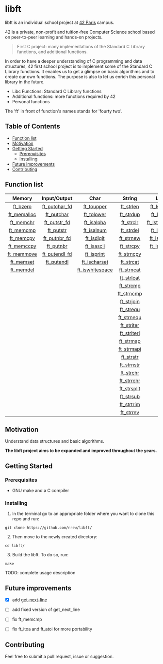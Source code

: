 # libft

libft is an individual school project at [42 Paris](https://www.42.fr) campus.

42 is a private, non-profit and tuition-free Computer Science school based on peer-to-peer learning and hands-on projects.

> First C project: many implementations of the Standard C Library functions, and additional functions.

In order to have a deeper understanding of C programming and data structures, 42 first school project is to implement some of the Standard C Library functions. It enables us to get a glimpse on basic algorithms and to create our own functions. The purpose is also to let us enrich this personal library in the future.

- Libc Functions: Standard C Library functions
- Additional functions: more functions required by 42
- Personal functions

The 'ft' in front of function's names stands for 'fourty two'.


## Table of Contents

- [Function list](#function-list)
- [Motivation](#motivation)
- [Getting Started](#getting-started)
	- [Prerequisites](#prerequisites)
  - [Installing](#installing)
- [Future improvements](#future-improvements)
- [Contributing](#contributing)


## Function list

| Memory | Input/Output | Char | String | List | Conversion | Misc. |
| :---: | :---: | :---: | :---: | :---: | :---: | :---: |
| [ft_bzero](srcs/ft_bzero.c) | [ft_putchar_fd](srcs/ft_putchar_fd.c) | [ft_toupper](srcs/ft_toupper.c) | [ft_strlen](srcs/ft_strlen.c) | [ft_lstadd](srcs/ft_lstadd.c) | [ft_atoi](srcs/ft_atoi.c) | [ft_nbrlen](srcs/ft_nbrlen.c) |
| [ft_memalloc](srcs/ft_memalloc.c) | [ft_putchar](srcs/ft_putchar.c) | [ft_tolower](srcs/ft_tolower.c) | [ft_strdup](srcs/ft_strdup.c) | [ft_lstdel](srcs/ft_lstdel.c) | [ft_itoa](srcs/ft_itoa.c) | [ft_swap](srcs/ft_swap.c) |
| [ft_memchr](srcs/ft_memchr.c) | [ft_putstr_fd](srcs/ft_putstr_fd.c) | [ft_isalpha](srcs/ft_isalpha.c) | [ft_strclr](srcs/ft_strclr.c) | [ft_lstdelone](srcs/ft_lstdelone.c) | | [get_next_line](srcs/get_next_line.c) |
| [ft_memcmp](srcs/ft_memcmp.c) | [ft_putstr](srcs/ft_putstr.c) | [ft_isalnum](srcs/ft_isalnum.c) | [ft_strdel](srcs/ft_strdel.c) | [ft_lstiter](srcs/ft_lstiter.c) | | |
| [ft_memcpy](srcs/ft_memcpy.c) | [ft_putnbr_fd](srcs/ft_putnbr_fd.c) | [ft_isdigit](srcs/ft_isdigit.c) | [ft_strnew](srcs/ft_strnew.c) | [ft_lstmap](srcs/ft_lstmap.c) | | |
| [ft_memccpy](srcs/ft_memccpy.c) | [ft_putnbr](srcs/ft_putnbr.c) | [ft_isascii](srcs/ft_isascii.c) | [ft_strcpy](srcs/ft_strcpy.c) | [ft_lstnew](srcs/ft_lstnew.c) | | |
| [ft_memmove](srcs/ft_memmove.c) | [ft_putendl_fd](srcs/ft_putendl_fd.c) | [ft_isprint](srcs/ft_isprint.c) | [ft_strncpy](srcs/ft_strncpy.c) | | | |
| [ft_memset](srcs/ft_memset.c) | [ft_putendl](srcs/ft_putendl.c) | [ft_ischarset](srcs/ft_ischarset.c) | [ft_strcat](srcs/ft_strcat.c) | | | |
| [ft_memdel](srcs/ft_memdel.c) | | [ft_iswhitespace](srcs/ft_iswhitespace.c) | [ft_strncat](srcs/ft_strncat.c) | | | |
| | | | [ft_strlcat](srcs/ft_strlcat.c) | | | |
| | | | [ft_strcmp](srcs/ft_strcmp.c) | | | |
| | | | [ft_strncmp](srcs/ft_strncmp.c) | | | |
| | | | [ft_strjoin](srcs/ft_strjoin.c) | | | |
| | | | [ft_strequ](srcs/ft_strequ.c) | | | |
| | | | [ft_strnequ](srcs/ft_strnequ.c) | | | |
| | | | [ft_striter](srcs/ft_striter.c) | | | |
| | | | [ft_striteri](srcs/ft_striteri.c) | | | |
| | | | [ft_strmap](srcs/ft_strmap.c) | | | |
| | | | [ft_strmapi](srcs/ft_strmapi.c) | | | |
| | | | [ft_strstr](srcs/ft_strstr.c) | | | |
| | | |	[ft_strnstr](srcs/ft_strnstr.c) | | | |
| | | | [ft_strchr](srcs/ft_strchr.c) | | | |
| | | | [ft_strrchr](srcs/ft_strrchr.c) | | | |
| | | | [ft_strsplit](srcs/ft_strsplit.c) | | | |
| | | | [ft_strsub](srcs/ft_strsub.c) | | | |
| | | | [ft_strtrim](srcs/ft_strtrim.c) | | | |
| | | | [ft_strrev](srcs/ft_strrev.c) | | | |

## Motivation

Understand data structures and basic algorithms.

**The libft project aims to be expanded and improved throughout the years.**


## Getting Started

### Prerequisites

* GNU make and a C compiler

### Installing

1. In the terminal go to an appropriate folder where you want to clone this repo and run:
```
git clone https://github.com/rrsw/libft/
```

2. Then move to the newly created directory:
```
cd libft/
```

3. Build the libft. To do so, run:
```
make
```

TODO: complete usage description

## Future improvements

- [X] add [get-next-line](https://github.com/rrsw/get-next-line)
- [ ] add fixed version of get_next_line
- [ ] fix ft_memcmp
- [ ] fix ft_itoa and ft_atoi for more portability


## Contributing

Feel free to submit a pull request, issue or suggestion.
